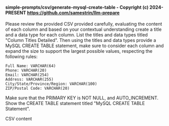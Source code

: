 #### simple-prompts/csv/generate-mysql-create-table - Copyright (c) 2024-PRESENT <https://github.com/samestrin/llm-prepare>

Please review the provided CSV provided carefully, evaluating the content of each column and based on your contextual understanding create a title and a data type for each column. List the titles and data types titled "Column Titles Detailed". Then using the titles and data types provide a MySQL CREATE TABLE statement, make sure to consider each column and expand the size to support the largest possible values, respecting the following rules:

    Full Name: VARCHAR(64)
    Phone: VARCHAR(20)
    Email: VARCHAR(254)
    Address: VARCHAR(255)
    City/State/Province/Region: VARCHAR(100)
    ZIP/Postal Code: VARCHAR(20)

Make sure that the PRIMARY KEY is NOT NULL, and AUTO_INCREMENT. Show the CREATE TABLE statement titled "MySQL CREATE TABLE Statement".

CSV content

<insert your llm-prepare output here>
